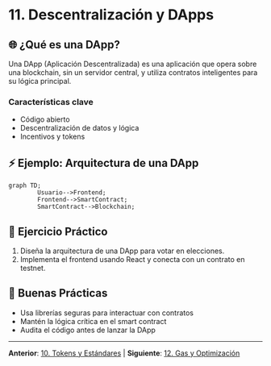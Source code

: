 # 11. Descentralización y DApps

## 🌐 ¿Qué es una DApp?

Una DApp (Aplicación Descentralizada) es una aplicación que opera sobre una blockchain, sin un servidor central, y utiliza contratos inteligentes para su lógica principal.

### Características clave

- Código abierto
- Descentralización de datos y lógica
- Incentivos y tokens

## ⚡ Ejemplo: Arquitectura de una DApp

```mermaid
graph TD;
		Usuario-->Frontend;
		Frontend-->SmartContract;
		SmartContract-->Blockchain;
```

## 📝 Ejercicio Práctico

1. Diseña la arquitectura de una DApp para votar en elecciones.
2. Implementa el frontend usando React y conecta con un contrato en testnet.

## 🎯 Buenas Prácticas

- Usa librerías seguras para interactuar con contratos
- Mantén la lógica crítica en el smart contract
- Audita el código antes de lanzar la DApp

---

**Anterior**: [10. Tokens y Estándares](./10-tokens-estandares.md) | **Siguiente**: [12. Gas y Optimización](./12-gas-optimizacion.md)
